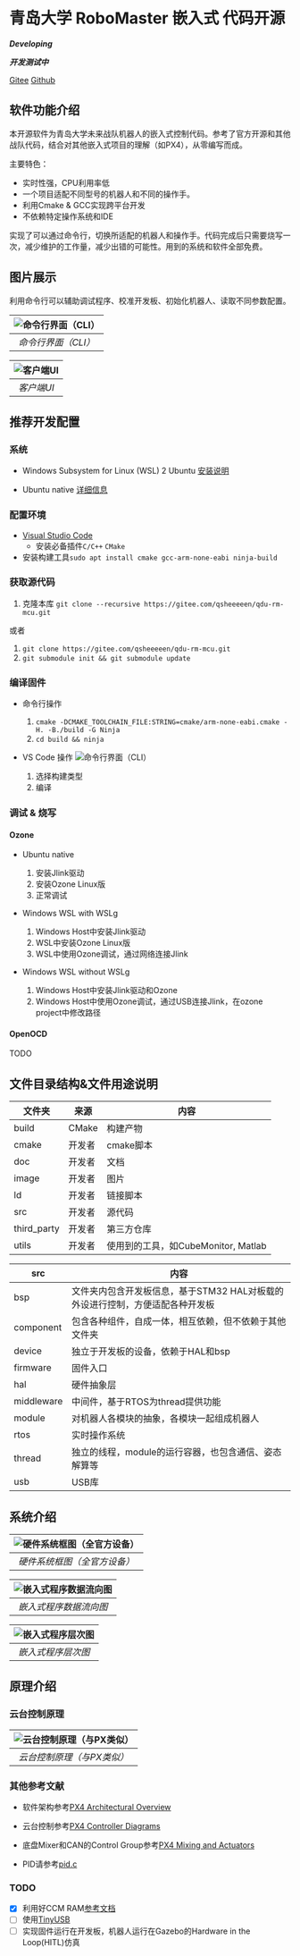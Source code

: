 # 青岛大学 RoboMaster 嵌入式 代码开源

***Developing***

***开发测试中***

[Gitee](https://gitee.com/qsheeeeen/qdu-rm-mcu)
[Github](https://github.com/qsheeeeen/qdu-rm-mcu)

## 软件功能介绍

本开源软件为青岛大学未来战队机器人的嵌入式控制代码。参考了官方开源和其他战队代码，结合对其他嵌入式项目的理解（如PX4），从零编写而成。

主要特色：

- 实时性强，CPU利用率低
- 一个项目适配不同型号的机器人和不同的操作手。
- 利用Cmake & GCC实现跨平台开发
- 不依赖特定操作系统和IDE

实现了可以通过命令行，切换所适配的机器人和操作手。代码完成后只需要烧写一次，减少维护的工作量，减少出错的可能性。用到的系统和软件全部免费。

## 图片展示

利用命令行可以辅助调试程序、校准开发板、初始化机器人、读取不同参数配置。

| ![命令行界面（CLI）](./image/命令行界面.png?raw=true "命令行界面（CLI）") |
|:--:|
| *命令行界面（CLI）* |

| ![客户端UI](./image/客户端UI.png?raw=true "客户端UI") |
|:--:|
| *客户端UI* |

## 推荐开发配置

### 系统

- Windows Subsystem for Linux (WSL) 2 Ubuntu [安装说明](https://docs.microsoft.com/zh-cn/windows/wsl/install-win10)

- Ubuntu native [详细信息](https://ubuntu.com)

### 配置环境

- [Visual Studio Code](https://code.visualstudio.com/)
  - 安装必备插件`C/C++` `CMake`
- 安装构建工具`sudo apt install cmake gcc-arm-none-eabi ninja-build`

### 获取源代码

1. 克隆本库 `git clone --recursive https://gitee.com/qsheeeeen/qdu-rm-mcu.git`

或者

1. `git clone https://gitee.com/qsheeeeen/qdu-rm-mcu.git`
1. `git submodule init && git submodule update`

### 编译固件

- 命令行操作
  1. `cmake -DCMAKE_TOOLCHAIN_FILE:STRING=cmake/arm-none-eabi.cmake -H. -B./build -G Ninja`
  1. `cd build && ninja`

- VS Code 操作
![命令行界面（CLI）](./image/VSCode编译固件.png?raw=true "命令行界面（CLI）")
  1. 选择构建类型
  1. 编译

### 调试 & 烧写

#### Ozone

- Ubuntu native
  1. 安装Jlink驱动
  1. 安装Ozone Linux版
  1. 正常调试

- Windows WSL with WSLg
  1. Windows Host中安装Jlink驱动
  1. WSL中安装Ozone Linux版
  1. WSL中使用Ozone调试，通过网络连接Jlink

- Windows WSL without WSLg
  1. Windows Host中安装Jlink驱动和Ozone
  1. Windows Host中使用Ozone调试，通过USB连接Jlink，在ozone project中修改路径

#### OpenOCD

TODO

## 文件目录结构&文件用途说明

| 文件夹 | 来源 | 内容 |
| ---- | ---- | ----  |
| build | CMake | 构建产物 |
| cmake | 开发者 | cmake脚本 |
| doc | 开发者 | 文档 |
| image | 开发者 | 图片 |
| ld | 开发者 | 链接脚本 |
| src | 开发者 | 源代码 |
| third_party | 开发者 | 第三方仓库 |
| utils |  开发者 | 使用到的工具，如CubeMonitor, Matlab |

| src | 内容 |
| ---- | ----  |
| bsp | 文件夹内包含开发板信息，基于STM32 HAL对板载的外设进行控制，方便适配各种开发板 |
| component | 包含各种组件，自成一体，相互依赖，但不依赖于其他文件夹 |
| device | 独立于开发板的设备，依赖于HAL和bsp |
| firmware | 固件入口 |
| hal | 硬件抽象层 |
| middleware | 中间件，基于RTOS为thread提供功能 |
| module | 对机器人各模块的抽象，各模块一起组成机器人 |
| rtos | 实时操作系统 |
| thread | 独立的线程，module的运行容器，也包含通信、姿态解算等 |
| usb | USB库 |

## 系统介绍

| ![硬件系统框图（全官方设备）](./image/步兵嵌入式硬件框图.png?raw=true "硬件系统框图（全官方设备）") |
|:--:|
| *硬件系统框图（全官方设备）* |

| ![嵌入式程序数据流向图](./image/嵌入式程序数据流向图.png?raw=true "嵌入式程序数据流向图") |
|:--:|
| *嵌入式程序数据流向图* |

| ![嵌入式程序层次图](./image/嵌入式程序层次图.png?raw=true "嵌入式程序层次图") |
|:--:|
| *嵌入式程序层次图* |

## 原理介绍

### 云台控制原理

| ![云台控制原理（与PX类似）](./image/云台控制原理.png?raw=true "嵌入式程序层次图") |
|:--:|
| *云台控制原理（与PX类似）* |

### 其他参考文献

- 软件架构参考[PX4 Architectural Overview](https://dev.px4.io/master/en/concept/architecture.html)

- 云台控制参考[PX4 Controller Diagrams](https://dev.px4.io/master/en/flight_stack/controller_diagrams.html)

- 底盘Mixer和CAN的Control Group参考[PX4 Mixing and Actuators](https://dev.px4.io/master/en/concept/mixing.html)

- PID请参考[pid.c](src/component/comp_pid.c)

### TODO

- [x] 利用好CCM RAM[参考文档](https://www.st.com/resource/en/application_note/an4296-use-stm32f4stm32g4-ccm-sram-with-iar-embedded-workbench-keil-mdkarm-stmicroelectronics-stm32cubeide-and-other-gnubased-toolchains-stmicroelectronics.pdf)
- [ ] 使用[TinyUSB](https://github.com/hathach/tinyusb)
- [ ] 实现固件运行在开发板，机器人运行在Gazebo的Hardware in the Loop(HITL)仿真
